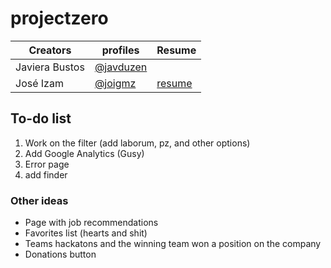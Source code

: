 # projectzero  
| Creators       | profiles                                 |  Resume                                    | 
|----------------|------------------------------------------|--------------------------------------------|
| Javiera Bustos | [@javduzen](https://github.com/javduzen) |                                            |
| José Izam      | [@joigmz](https://github.com/joigmz)     | [resume](https://jose-izam.herokuapp.com/) |

## To-do list
1. Work on the filter (add laborum, pz, and other options)  
1. Add Google Analytics (Gusy)
3. Error page
4. add finder


### Other ideas
* Page with job recommendations
* Favorites list (hearts and shit)
* Teams hackatons and the winning team won a position on the company
* Donations button
